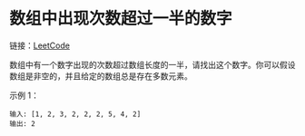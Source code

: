 # 数组中出现次数超过一半的数字

链接：[LeetCode](https://leetcode-cn.com/problems/shu-zu-zhong-chu-xian-ci-shu-chao-guo-yi-ban-de-shu-zi-lcof/)

数组中有一个数字出现的次数超过数组长度的一半，请找出这个数字。你可以假设数组是非空的，并且给定的数组总是存在多数元素。

示例 1：

```
输入: [1, 2, 3, 2, 2, 2, 5, 4, 2]
输出: 2
```


